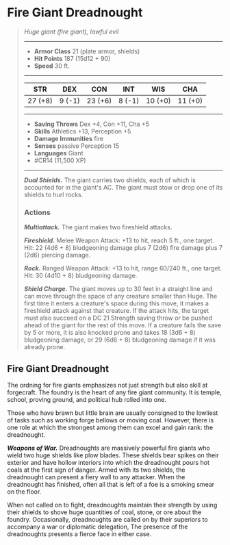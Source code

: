 # Fire Giant Dreadnought
>*Huge giant (fire giant), lawful evil*
>___
>- **Armor Class** 21 (plate armor, shields)
>- **Hit Points** 187 (15d12 + 90)
>- **Speed** 30 ft.
>___
>|STR|DEX|CON|INT|WIS|CHA|
>|:---:|:---:|:---:|:---:|:---:|:---:|
>|27 (+8)|9 (-1)|23 (+6)|8 (-1)|10 (+0)|11 (+0)|
>___
>- **Saving Throws** Dex +4, Con +11, Cha +5
>- **Skills** Athletics +13, Perception +5
>- **Damage Immunities** fire
>- **Senses** passive Perception 15
>- **Languages** Giant
>- #CR14 (11,500 XP)
>___
>***Dual Shields.*** The giant carries two shields, each of which is accounted for in the giant's AC. The giant must stow or drop one of its shields to hurl rocks.  
>
>### Actions
>***Multiattack.*** The giant makes two fireshield attacks.  
>
>***Fireshield.*** Melee Weapon Attack: +13 to hit, reach 5 ft., one target. Hit: 22 (4d6 + 8) bludgeoning damage plus 7 (2d6) fire damage plus 7 (2d6) piercing damage.  
>
>***Rock.*** Ranged Weapon Attack: +13 to hit, range 60/240 ft., one target. Hit: 30 (4d10 + 8) bludgeoning damage.  
>
>***Shield Charge.*** The giant moves up to 30 feet in a straight line and can move through the space of any creature smaller than Huge. The first time it enters a creature's space during this move, it makes a fireshield attack against that creature. If the attack hits, the target must also succeed on a DC 21 Strength saving throw or be pushed ahead of the giant for the rest of this move. If a creature fails the save by 5 or more, it is also knocked prone and takes 18 (3d6 + 8) bludgeoning damage, or 29 (6d6 + 8) bludgeoning damage if it was already prone.

## Fire Giant Dreadnought

The ordning for fire giants emphasizes not just strength but also skill at forgecraft. The foundry is the heart of any fire giant community. It is temple, school, proving ground, and political hub rolled into one.

Those who have brawn but little brain are usually consigned to the lowliest of tasks such as working forge bellows or moving coal. However, there is one role at which the strongest among them can excel and gain rank: the dreadnought.

***Weapons of War.***  Dreadnoughts are massively powerful fire giants who wield two huge shields like plow blades. These shields bear spikes on their exterior and have hollow interiors into which the dreadnought pours hot coals at the first sign of danger. Armed with its two shields, the dreadnought can present a fiery wall to any attacker. When the dreadnought has finished, often all that is left of a foe is a smoking smear on the floor.

When not called on to fight, dreadnoughts maintain their strength by using their shields to shove huge quantities of coal, stone, or ore about the foundry. Occasionally, dreadnoughts are called on by their superiors to accompany a war or diplomatic delegation, The presence of the dreadnoughts presents a fierce face in either case.